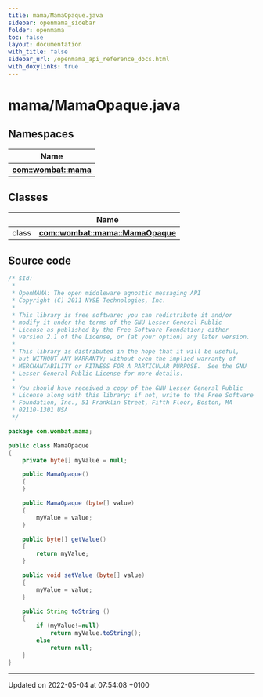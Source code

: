 ```yaml
---
title: mama/MamaOpaque.java
sidebar: openmama_sidebar
folder: openmama
toc: false
layout: documentation
with_title: false
sidebar_url: /openmama_api_reference_docs.html
with_doxylinks: true
---
```


# mama/MamaOpaque.java



## Namespaces

| Name           |
| -------------- |
| **[com::wombat::mama](namespacecom_1_1wombat_1_1mama.html)**  |

## Classes

|                | Name           |
| -------------- | -------------- |
| class | **[com::wombat::mama::MamaOpaque](classcom_1_1wombat_1_1mama_1_1MamaOpaque.html)**  |




## Source code

```java
/* $Id:
 *
 * OpenMAMA: The open middleware agnostic messaging API
 * Copyright (C) 2011 NYSE Technologies, Inc.
 *
 * This library is free software; you can redistribute it and/or
 * modify it under the terms of the GNU Lesser General Public
 * License as published by the Free Software Foundation; either
 * version 2.1 of the License, or (at your option) any later version.
 *
 * This library is distributed in the hope that it will be useful,
 * but WITHOUT ANY WARRANTY; without even the implied warranty of
 * MERCHANTABILITY or FITNESS FOR A PARTICULAR PURPOSE.  See the GNU
 * Lesser General Public License for more details.
 *
 * You should have received a copy of the GNU Lesser General Public
 * License along with this library; if not, write to the Free Software
 * Foundation, Inc., 51 Franklin Street, Fifth Floor, Boston, MA
 * 02110-1301 USA
 */

package com.wombat.mama;

public class MamaOpaque
{
    private byte[] myValue = null;

    public MamaOpaque()
    {
    }

    public MamaOpaque (byte[] value)
    {
        myValue = value;
    }

    public byte[] getValue()
    {
        return myValue;
    }

    public void setValue (byte[] value)
    {
        myValue = value;
    }

    public String toString ()
    {
        if (myValue!=null)
            return myValue.toString();
        else
            return null;
    }
}
```


-------------------------------

Updated on 2022-05-04 at 07:54:08 +0100

